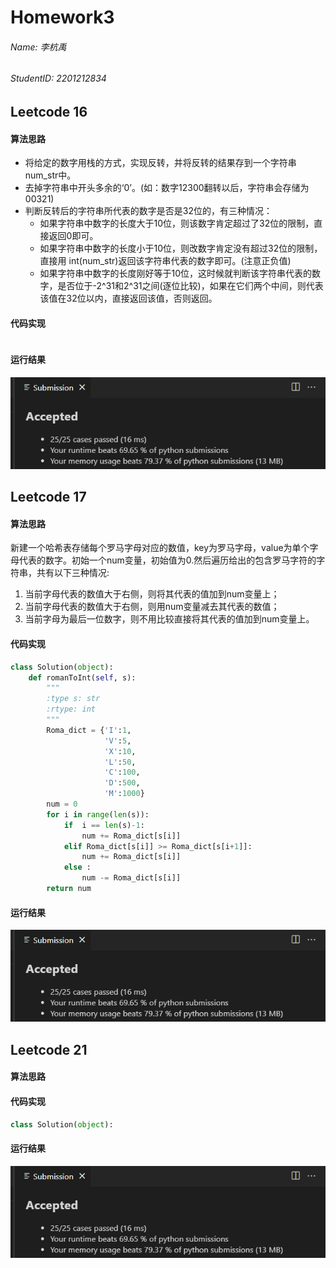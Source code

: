 # Homework3
###### Name: 李杭禹
###### StudentID: 2201212834

## Leetcode 16

#### 算法思路
* 将给定的数字用栈的方式，实现反转，并将反转的结果存到一个字符串num_str中。
* 去掉字符串中开头多余的‘0’。(如：数字12300翻转以后，字符串会存储为00321)
* 判断反转后的字符串所代表的数字是否是32位的，有三种情况：
    * 如果字符串中数字的长度大于10位，则该数字肯定超过了32位的限制，直接返回0即可。
    * 如果字符串中数字的长度小于10位，则改数字肯定没有超过32位的限制，直接用 int(num_str)返回该字符串代表的数字即可。(注意正负值)
    * 如果字符串中数字的长度刚好等于10位，这时候就判断该字符串代表的数字，是否位于-2^31和2^31之间(逐位比较)，如果在它们两个中间，则代表该值在32位以内，直接返回该值，否则返回。
#### 代码实现

```python

```
#### 运行结果
![](image/leetcode_17.png)

## Leetcode 17
#### 算法思路
新建一个哈希表存储每个罗马字母对应的数值，key为罗马字母，value为单个字母代表的数字。初始一个num变量，初始值为0.然后遍历给出的包含罗马字符的字符串，共有以下三种情况:
1. 当前字母代表的数值大于右侧，则将其代表的值加到num变量上；
2. 当前字母代表的数值大于右侧，则用num变量减去其代表的数值；
3. 当前字母为最后一位数字，则不用比较直接将其代表的值加到num变量上。
#### 代码实现
```python
class Solution(object):
    def romanToInt(self, s):
        """
        :type s: str
        :rtype: int
        """
        Roma_dict = {'I':1,
                     'V':5,
                     'X':10,
                     'L':50,
                     'C':100,
                     'D':500,
                     'M':1000}
        num = 0
        for i in range(len(s)):
            if  i == len(s)-1:
                num += Roma_dict[s[i]]
            elif Roma_dict[s[i]] >= Roma_dict[s[i+1]]:
                num += Roma_dict[s[i]]
            else :
                num -= Roma_dict[s[i]]
        return num
```
#### 运行结果
![](image/leetcode_17.png)

## Leetcode 21

#### 算法思路

#### 代码实现

```python
class Solution(object):

```

#### 运行结果
![](image/leetcode_17.png)

